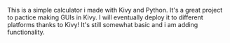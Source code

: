 This is a simple calculator i made with Kivy and Python. It's a great project to pactice making GUIs in Kivy. I will eventually deploy it to different platforms thanks to Kivy! It's still somewhat basic and i am adding functionality.
